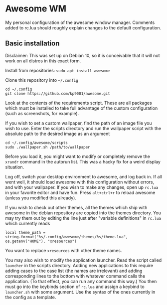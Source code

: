# Awesome WM

My personal configuration of the awesome window manager. Comments added to rc.lua should roughly explain changes to the default configuration. 

## Basic installation

Disclaimer: This was set up on Debian 10, so it is conceivable that it will not work on all distros in this exact form. 

Install from repositories: `sudo apt install awesome`

Clone this repository into `~/.config`

```
cd ~/.config
git clone https://github.com/kp9001/awesome.git
```

Look at the contents of the requirements script. These are all packages which must be installed to take full advantage of the custom configuration (such as screenshots, for example).

If you wish to set a custom wallpaper, find the path of an image file you wish to use. Enter the scripts directory and run the wallpaper script with the absolute path to the desired image as an argument

```
cd ~/.config/awesome/scripts
sudo ./wallpaper.sh /path/to/wallpaper
```

Before you load it, you might want to modify or completely remove the `xrandr` command in the autorun list. This was a hacky fix for a weird display situation. 

Log off, switch your desktop environment to awesome, and log back in. If all went well, it should load awesome with this configuration without errors, and with your wallpaper. If you wish to make any changes, open up `rc.lua` in your favorite editor and have fun. Press `alt+ctrl+r` to reload awesome (unless you modified this already). 

If you wish to check out other themes, all the themes which ship with awesome in the debian repository are copied into the themes directory. You may try them out by editing the line just after "variable definitions" in `rc.lua` which currently reads 

```
local theme_path = string.format("%s/.config/awesome/themes/%s/theme.lua", os.getenv("HOME"), "xresources")
```

You want to replace `xresources` with other theme names. 

You may also wish to modify the application launcher. Read the script called `launcher` in the scripts directory. Adding new applications to this require adding cases to the case list (the names are irrelevant) and adding corresponding lines to the bottom with whatever command calls the application. (To that effect, you can run any command this way.) You then must go into the keybinds section of `rc.lua` and assign a keybind to `launcher.sh` with some argument. Use the syntax of the ones currently in the config as a template. 

